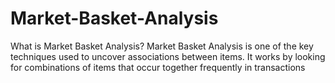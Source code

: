 # Market-Basket-Analysis
What is Market Basket Analysis?  Market Basket Analysis is one of the key techniques used to uncover associations between items. It works by looking for combinations of items that occur together frequently in transactions
